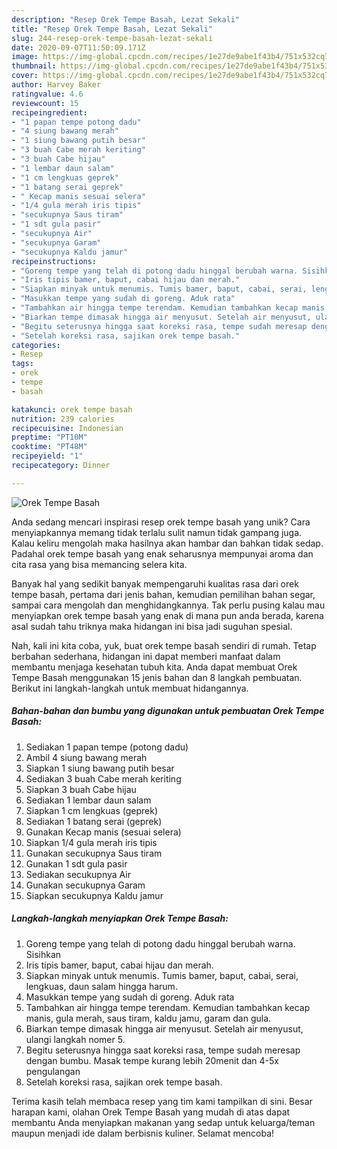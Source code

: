```yaml
---
description: "Resep Orek Tempe Basah, Lezat Sekali"
title: "Resep Orek Tempe Basah, Lezat Sekali"
slug: 244-resep-orek-tempe-basah-lezat-sekali
date: 2020-09-07T11:50:09.171Z
image: https://img-global.cpcdn.com/recipes/1e27de9abe1f43b4/751x532cq70/orek-tempe-basah-foto-resep-utama.jpg
thumbnail: https://img-global.cpcdn.com/recipes/1e27de9abe1f43b4/751x532cq70/orek-tempe-basah-foto-resep-utama.jpg
cover: https://img-global.cpcdn.com/recipes/1e27de9abe1f43b4/751x532cq70/orek-tempe-basah-foto-resep-utama.jpg
author: Harvey Baker
ratingvalue: 4.6
reviewcount: 15
recipeingredient:
- "1 papan tempe potong dadu"
- "4 siung bawang merah"
- "1 siung bawang putih besar"
- "3 buah Cabe merah keriting"
- "3 buah Cabe hijau"
- "1 lembar daun salam"
- "1 cm lengkuas geprek"
- "1 batang serai geprek"
- " Kecap manis sesuai selera"
- "1/4 gula merah iris tipis"
- "secukupnya Saus tiram"
- "1 sdt gula pasir"
- "secukupnya Air"
- "secukupnya Garam"
- "secukupnya Kaldu jamur"
recipeinstructions:
- "Goreng tempe yang telah di potong dadu hinggal berubah warna. Sisihkan"
- "Iris tipis bamer, baput, cabai hijau dan merah."
- "Siapkan minyak untuk menumis. Tumis bamer, baput, cabai, serai, lengkuas, daun salam hingga harum."
- "Masukkan tempe yang sudah di goreng. Aduk rata"
- "Tambahkan air hingga tempe terendam. Kemudian tambahkan kecap manis, gula merah, saus tiram, kaldu jamu, garam dan gula."
- "Biarkan tempe dimasak hingga air menyusut. Setelah air menyusut, ulangi langkah nomer 5."
- "Begitu seterusnya hingga saat koreksi rasa, tempe sudah meresap dengan bumbu. Masak tempe kurang lebih 20menit dan 4-5x pengulangan"
- "Setelah koreksi rasa, sajikan orek tempe basah."
categories:
- Resep
tags:
- orek
- tempe
- basah

katakunci: orek tempe basah 
nutrition: 239 calories
recipecuisine: Indonesian
preptime: "PT10M"
cooktime: "PT48M"
recipeyield: "1"
recipecategory: Dinner

---
```



![Orek Tempe Basah](https://img-global.cpcdn.com/recipes/1e27de9abe1f43b4/751x532cq70/orek-tempe-basah-foto-resep-utama.jpg)

Anda sedang mencari inspirasi resep orek tempe basah yang unik? Cara menyiapkannya memang tidak terlalu sulit namun tidak gampang juga. Kalau keliru mengolah maka hasilnya akan hambar dan bahkan tidak sedap. Padahal orek tempe basah yang enak seharusnya mempunyai aroma dan cita rasa yang bisa memancing selera kita.

Banyak hal yang sedikit banyak mempengaruhi kualitas rasa dari orek tempe basah, pertama dari jenis bahan, kemudian pemilihan bahan segar, sampai cara mengolah dan menghidangkannya. Tak perlu pusing kalau mau menyiapkan orek tempe basah yang enak di mana pun anda berada, karena asal sudah tahu triknya maka hidangan ini bisa jadi suguhan spesial.




Nah, kali ini kita coba, yuk, buat orek tempe basah sendiri di rumah. Tetap berbahan sederhana, hidangan ini dapat memberi manfaat dalam membantu menjaga kesehatan tubuh kita. Anda dapat membuat Orek Tempe Basah menggunakan 15 jenis bahan dan 8 langkah pembuatan. Berikut ini langkah-langkah untuk membuat hidangannya.

<!--inarticleads1-->

##### Bahan-bahan dan bumbu yang digunakan untuk pembuatan Orek Tempe Basah:

1. Sediakan 1 papan tempe (potong dadu)
1. Ambil 4 siung bawang merah
1. Siapkan 1 siung bawang putih besar
1. Sediakan 3 buah Cabe merah keriting
1. Siapkan 3 buah Cabe hijau
1. Sediakan 1 lembar daun salam
1. Siapkan 1 cm lengkuas (geprek)
1. Sediakan 1 batang serai (geprek)
1. Gunakan  Kecap manis (sesuai selera)
1. Siapkan 1/4 gula merah iris tipis
1. Gunakan secukupnya Saus tiram
1. Gunakan 1 sdt gula pasir
1. Sediakan secukupnya Air
1. Gunakan secukupnya Garam
1. Siapkan secukupnya Kaldu jamur




<!--inarticleads2-->

##### Langkah-langkah menyiapkan Orek Tempe Basah:

1. Goreng tempe yang telah di potong dadu hinggal berubah warna. Sisihkan
1. Iris tipis bamer, baput, cabai hijau dan merah.
1. Siapkan minyak untuk menumis. Tumis bamer, baput, cabai, serai, lengkuas, daun salam hingga harum.
1. Masukkan tempe yang sudah di goreng. Aduk rata
1. Tambahkan air hingga tempe terendam. Kemudian tambahkan kecap manis, gula merah, saus tiram, kaldu jamu, garam dan gula.
1. Biarkan tempe dimasak hingga air menyusut. Setelah air menyusut, ulangi langkah nomer 5.
1. Begitu seterusnya hingga saat koreksi rasa, tempe sudah meresap dengan bumbu. Masak tempe kurang lebih 20menit dan 4-5x pengulangan
1. Setelah koreksi rasa, sajikan orek tempe basah.




Terima kasih telah membaca resep yang tim kami tampilkan di sini. Besar harapan kami, olahan Orek Tempe Basah yang mudah di atas dapat membantu Anda menyiapkan makanan yang sedap untuk keluarga/teman maupun menjadi ide dalam berbisnis kuliner. Selamat mencoba!
